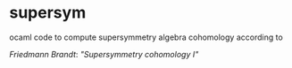 # supersym

ocaml code to compute supersymmetry algebra cohomology according to

*Friedmann Brandt*:
_"Supersymmetry cohomology I"_
